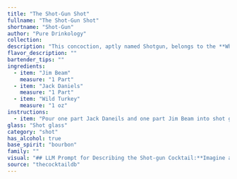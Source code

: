 ```yaml
---
title: "The Shot-Gun Shot"
fullname: "The Shot-Gun Shot"
shortname: "Shot-Gun"
author: "Pure Drinkology"
collection:
description: "This concoction, aptly named Shotgun, belongs to the **Whiskey Blend** family, a classic category known for combining different whiskey expressions.  Its origin likely hails from the **American South**, a region synonymous with hearty whiskey and unpretentious drinking. "
flavor_description: ""
bartender_tips: ""
ingredients:
  - item: "Jim Beam"
    measure: "1 Part"
  - item: "Jack Daniels"
    measure: "1 Part"
  - item: "Wild Turkey"
    measure: "1 oz"
instructions:
  - item: "Pour one part Jack Daneils and one part Jim Beam into shot glass then float Wild Turkey on top."
glass: "Shot glass"
category: "shot"
has_alcohol: true
base_spirit: "bourbon"
family: ""
visual: "## LLM Prompt for Describing the Shot-gun Cocktail:**Imagine a shot glass filled with a deep amber liquid, its color a rich blend of honey and oak.  The surface shimmers with a slight oily sheen, catching the light and reflecting a thousand tiny rainbows.  Beneath the surface, subtle swirls of brown and gold dance, hinting at the complex interplay of flavors within.  The aroma is potent, a heady mix of vanilla, caramel, and spice, with a hint of smokiness lingering in the air.  Describe the visual and olfactory experience of this cocktail, paying close attention to the specific nuances of each component (Jim Beam, Jack Daniels, Wild Turkey) as they contribute to the overall appearance and aroma. ** "
source: "thecocktaildb"
---
```


